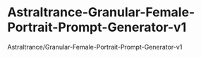 # Astraltrance-Granular-Female-Portrait-Prompt-Generator-v1
Astraltrance/Granular-Female-Portrait-Prompt-Generator-v1
